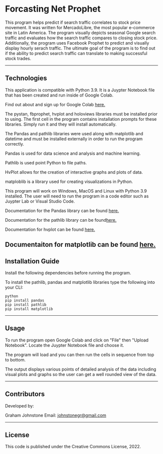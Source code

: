 # Forcasting Net Prophet

This program helps predict if search traffic correlates to stock price movement. It was written for MercadoLibre, the most popular e-commerce site in Latin America. The program visually depicts seasonal Google search traffic and evaluates how the search traffic compares to closing stock price. Additionally, the program uses Facebook Prophet to predict and visually display hourly serach traffic. The ultimate goal of the program is to find out if the ability to predict search traffic can translate to making successful stock trades.

---

## Technologies

This application is compatible with Python 3.9.
It is a Juypter Notebook file that has been created and run inside of Google Colab.

Find out about and sign up for Google Colab [here.](https://colab.research.google.com)

The pystan, fbprophet, hvplot and holoviews libraries must be installed prior to using. The first cell in the program contains installation prompts for these libraries. Simply run it and they will install automatically.

The Pandas and pathlib libraries were used along with matplotlib and datetime and must be installed externally in order to run the program correctly.

Pandas is used for data science and analysis and machine learning.

Pathlib is used point Python to file paths.

HvPlot allows for the creation of interactive graphs and plots of data.

matploblib is a library used for creating visualizations in Python.

This program will work on Windows, MacOS and Linux with Python 3.9 installed. The user will need to run the program in a code editor such as Juypter Lab or Visual Studio Code.

Documentation for the Pandas library can be found [here.](https://pandas.pydata.org/docs/)

Documentation for the pathlib library can be found[here.](https://docs.python.org/3/library/pathlib.html)

Documentation for hvplot can be found [here.](https://hvplot.holoviz.org)

Documentaiton for matplotlib can be found [here.](https://matplotlib.org/stable/index.html)
---

## Installation Guide

Install the following dependencies before running the program.

To install the pathlib, pandas and matplotlib libraries type the following into your CLI:

```
python
pip install pandas
pip install pathlib
pip install matplotlib
```
---

## Usage

To run the program open Google Colab and click on "File" then "Upload Notebook". Locate the Juypter Notebook file and choose it.

The program will load and you can then run the cells in sequence from top to bottom.

The output displays various points of detailed analysis of the data including visual plots and graphs so the user can get a well rounded view of the data.

---

## Contributors

Developed by:

Graham Johnstone
Email: johnstonegr@gmail.com

---

## License
This code is published under the Creative Commons License, 2022.

